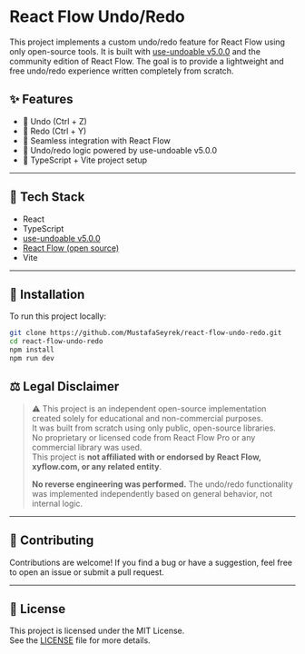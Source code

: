 # React Flow Undo/Redo

This project implements a custom undo/redo feature for React Flow using only open-source tools. It is built with [use-undoable v5.0.0](https://www.npmjs.com/package/use-undoable/v/5.0.0) and the community edition of React Flow. The goal is to provide a lightweight and free undo/redo experience written completely from scratch.

## ✨ Features

- 🔄 Undo (Ctrl + Z)
- 🔁 Redo (Ctrl + Y)
- 🔗 Seamless integration with React Flow
- 🔂 Undo/redo logic powered by use-undoable v5.0.0
- 🧻 TypeScript + Vite project setup

---

## 🧰 Tech Stack

- React
- TypeScript
- [use-undoable v5.0.0](https://www.npmjs.com/package/use-undoable/v/5.0.0)
- [React Flow (open source)](https://reactflow.dev/)
- Vite

---

## 🔧 Installation

To run this project locally:

```bash
git clone https://github.com/MustafaSeyrek/react-flow-undo-redo.git
cd react-flow-undo-redo
npm install
npm run dev
```


## ⚖️ Legal Disclaimer

> ⚠️ This project is an independent open-source implementation created solely for educational and non-commercial purposes.  
> It was built from scratch using only public, open-source libraries.  
> No proprietary or licensed code from React Flow Pro or any commercial library was used.  
> This project is **not affiliated with or endorsed by React Flow, xyflow.com, or any related entity**.  
>  
> **No reverse engineering was performed.** The undo/redo functionality was implemented independently based on general behavior, not internal logic.

---

## 🤝 Contributing

Contributions are welcome! If you find a bug or have a suggestion, feel free to open an issue or submit a pull request.

---

## 📄 License

This project is licensed under the MIT License.  
See the [LICENSE](./LICENSE) file for more details.

